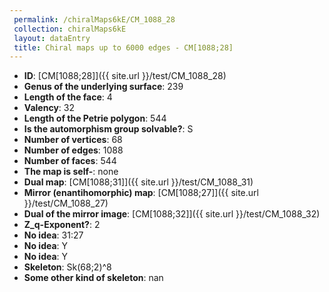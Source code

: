 ```yaml
--- 
 permalink: /chiralMaps6kE/CM_1088_28 
 collection: chiralMaps6kE
 layout: dataEntry
 title: Chiral maps up to 6000 edges - CM[1088;28]
---
```


- **ID**: [CM[1088;28]]({{ site.url }}/test/CM_1088_28)
- **Genus of the underlying surface**: 239
- **Length of the face**: 4
- **Valency**: 32
- **Length of the Petrie polygon**: 544
- **Is the automorphism group solvable?**: S
- **Number of vertices**: 68
- **Number of edges**: 1088
- **Number of faces**: 544
- **The map is self-**: none
- **Dual map**: [CM[1088;31]]({{ site.url }}/test/CM_1088_31)
- **Mirror (enantihomorphic) map**: [CM[1088;27]]({{ site.url }}/test/CM_1088_27)
- **Dual of the mirror image**: [CM[1088;32]]({{ site.url }}/test/CM_1088_32)
- **Z_q-Exponent?**: 2
- **No idea**:  31:27
- **No idea**: Y
- **No idea**: Y
- **Skeleton**: Sk(68;2)^8
- **Some other kind of skeleton**: nan
